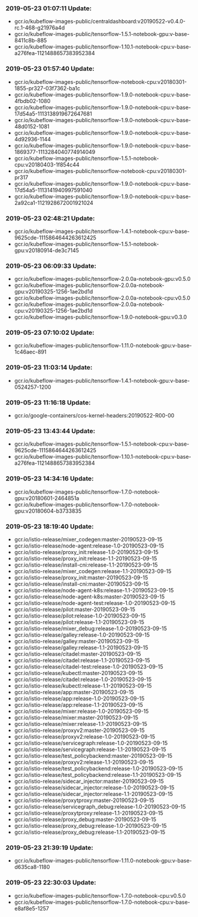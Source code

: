 ### 2019-05-23 01:07:11 Update:

- gcr.io/kubeflow-images-public/centraldashboard:v20190522-v0.4.0-rc.1-468-g21976a4d
- gcr.io/kubeflow-images-public/tensorflow-1.5.1-notebook-gpu:v-base-8411c8b-885
- gcr.io/kubeflow-images-public/tensorflow-1.10.1-notebook-cpu:v-base-a276fea-1121488657383952384
### 2019-05-23 01:57:40 Update:

- gcr.io/kubeflow-images-public/tensorflow-notebook-cpu:v20180301-1855-pr327-03f7362-ba1c
- gcr.io/kubeflow-images-public/tensorflow-1.9.0-notebook-cpu:v-base-4fbdb02-1080
- gcr.io/kubeflow-images-public/tensorflow-1.9.0-notebook-cpu:v-base-17d54a5-1113138919672647681
- gcr.io/kubeflow-images-public/tensorflow-1.9.0-notebook-cpu:v-base-48d0152-1081
- gcr.io/kubeflow-images-public/tensorflow-1.9.0-notebook-cpu:v-base-4d92936-1144
- gcr.io/kubeflow-images-public/tensorflow-1.9.0-notebook-cpu:v-base-1869377-1113284040774914049
- gcr.io/kubeflow-images-public/tensorflow-1.5.1-notebook-cpu:v20180403-1f854c44
- gcr.io/kubeflow-images-public/tensorflow-notebook-cpu:v20180301-pr317
- gcr.io/kubeflow-images-public/tensorflow-1.9.0-notebook-cpu:v-base-17d54a5-1113141940997591040
- gcr.io/kubeflow-images-public/tensorflow-1.9.0-notebook-cpu:v-base-2a92ca1-1121928672001921024
### 2019-05-23 02:48:21 Update:

- gcr.io/kubeflow-images-public/tensorflow-1.4.1-notebook-cpu:v-base-9625cde-1115864644263612425
- gcr.io/kubeflow-images-public/tensorflow-1.5.1-notebook-gpu:v20180914-de3c7145
### 2019-05-23 06:09:33 Update:

- gcr.io/kubeflow-images-public/tensorflow-2.0.0a-notebook-gpu:v0.5.0
- gcr.io/kubeflow-images-public/tensorflow-2.0.0a-notebook-gpu:v20190325-1256-1ae2bd1d
- gcr.io/kubeflow-images-public/tensorflow-2.0.0a-notebook-cpu:v0.5.0
- gcr.io/kubeflow-images-public/tensorflow-2.0.0a-notebook-cpu:v20190325-1256-1ae2bd1d
- gcr.io/kubeflow-images-public/tensorflow-1.9.0-notebook-gpu:v0.3.0
### 2019-05-23 07:10:02 Update:

- gcr.io/kubeflow-images-public/tensorflow-1.11.0-notebook-gpu:v-base-1c46aec-891
### 2019-05-23 11:03:14 Update:

- gcr.io/kubeflow-images-public/tensorflow-1.4.1-notebook-gpu:v-base-0524257-1200
### 2019-05-23 11:16:18 Update:

- gcr.io/google-containers/cos-kernel-headers:20190522-R00-00
### 2019-05-23 13:43:44 Update:

- gcr.io/kubeflow-images-public/tensorflow-1.5.1-notebook-cpu:v-base-9625cde-1115864644263612425
- gcr.io/kubeflow-images-public/tensorflow-1.10.1-notebook-cpu:v-base-a276fea-1121488657383952384
### 2019-05-23 14:34:16 Update:

- gcr.io/kubeflow-images-public/tensorflow-1.7.0-notebook-gpu:v20180601-2464851a
- gcr.io/kubeflow-images-public/tensorflow-1.7.0-notebook-gpu:v20180604-b3733835
### 2019-05-23 18:19:40 Update:

- gcr.io/istio-release/mixer_codegen:master-20190523-09-15
- gcr.io/istio-release/node-agent:release-1.0-20190523-09-15
- gcr.io/istio-release/proxy_init:release-1.0-20190523-09-15
- gcr.io/istio-release/proxy_init:release-1.1-20190523-09-15
- gcr.io/istio-release/install-cni:release-1.1-20190523-09-15
- gcr.io/istio-release/mixer_codegen:release-1.1-20190523-09-15
- gcr.io/istio-release/proxy_init:master-20190523-09-15
- gcr.io/istio-release/install-cni:master-20190523-09-15
- gcr.io/istio-release/node-agent-k8s:release-1.1-20190523-09-15
- gcr.io/istio-release/node-agent-k8s:master-20190523-09-15
- gcr.io/istio-release/node-agent-test:release-1.0-20190523-09-15
- gcr.io/istio-release/pilot:master-20190523-09-15
- gcr.io/istio-release/pilot:release-1.0-20190523-09-15
- gcr.io/istio-release/pilot:release-1.1-20190523-09-15
- gcr.io/istio-release/mixer_debug:release-1.0-20190523-09-15
- gcr.io/istio-release/galley:release-1.0-20190523-09-15
- gcr.io/istio-release/galley:master-20190523-09-15
- gcr.io/istio-release/galley:release-1.1-20190523-09-15
- gcr.io/istio-release/citadel:master-20190523-09-15
- gcr.io/istio-release/citadel:release-1.1-20190523-09-15
- gcr.io/istio-release/citadel-test:release-1.0-20190523-09-15
- gcr.io/istio-release/kubectl:master-20190523-09-15
- gcr.io/istio-release/citadel:release-1.0-20190523-09-15
- gcr.io/istio-release/kubectl:release-1.1-20190523-09-15
- gcr.io/istio-release/app:master-20190523-09-15
- gcr.io/istio-release/app:release-1.0-20190523-09-15
- gcr.io/istio-release/app:release-1.1-20190523-09-15
- gcr.io/istio-release/mixer:release-1.0-20190523-09-15
- gcr.io/istio-release/mixer:master-20190523-09-15
- gcr.io/istio-release/mixer:release-1.1-20190523-09-15
- gcr.io/istio-release/proxyv2:master-20190523-09-15
- gcr.io/istio-release/proxyv2:release-1.0-20190523-09-15
- gcr.io/istio-release/servicegraph:release-1.0-20190523-09-15
- gcr.io/istio-release/servicegraph:release-1.1-20190523-09-15
- gcr.io/istio-release/test_policybackend:master-20190523-09-15
- gcr.io/istio-release/proxyv2:release-1.1-20190523-09-15
- gcr.io/istio-release/test_policybackend:release-1.0-20190523-09-15
- gcr.io/istio-release/test_policybackend:release-1.1-20190523-09-15
- gcr.io/istio-release/sidecar_injector:master-20190523-09-15
- gcr.io/istio-release/sidecar_injector:release-1.0-20190523-09-15
- gcr.io/istio-release/sidecar_injector:release-1.1-20190523-09-15
- gcr.io/istio-release/proxytproxy:master-20190523-09-15
- gcr.io/istio-release/servicegraph_debug:release-1.0-20190523-09-15
- gcr.io/istio-release/proxytproxy:release-1.1-20190523-09-15
- gcr.io/istio-release/proxy_debug:master-20190523-09-15
- gcr.io/istio-release/proxy_debug:release-1.0-20190523-09-15
- gcr.io/istio-release/proxy_debug:release-1.1-20190523-09-15
### 2019-05-23 21:39:19 Update:

- gcr.io/kubeflow-images-public/tensorflow-1.11.0-notebook-gpu:v-base-d635ca8-1180
### 2019-05-23 22:30:03 Update:

- gcr.io/kubeflow-images-public/tensorflow-1.7.0-notebook-cpu:v0.5.0
- gcr.io/kubeflow-images-public/tensorflow-1.7.0-notebook-cpu:v-base-e8af8e5-1257
